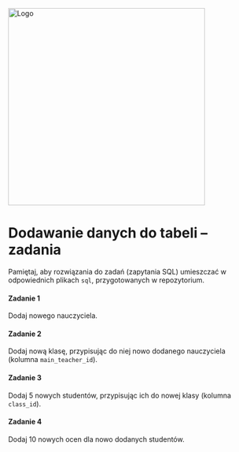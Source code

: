 <img alt="Logo" src="http://coderslab.pl/svg/logo-coderslab.svg" width="400">

#  Dodawanie danych do tabeli – zadania

Pamiętaj, aby rozwiązania do zadań (zapytania SQL) umieszczać w odpowiednich plikach `sql`, przygotowanych w repozytorium.

#### Zadanie 1

Dodaj nowego nauczyciela.

#### Zadanie 2

Dodaj nową klasę, przypisując do niej nowo dodanego nauczyciela (kolumna `main_teacher_id`).

#### Zadanie 3

Dodaj 5 nowych studentów, przypisując ich do nowej klasy (kolumna `class_id`).

#### Zadanie 4

Dodaj 10 nowych ocen dla nowo dodanych studentów.